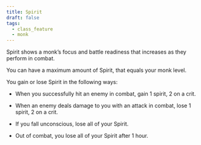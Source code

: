 ```yaml
---
title: Spirit
draft: false
tags:
  - class_feature
  - monk
---
```

Spirit shows a monk’s focus and battle readiness that increases as they perform in combat.

You can have a maximum amount of Spirit, that equals your monk level.

You gain or lose Spirit in the following ways:

- When you successfully hit an enemy in combat, gain 1 spirit, 2 on a crit.

- When an enemy deals damage to you with an attack in combat, lose 1 spirit, 2 on a crit.

- If you fall unconscious, lose all of your Spirit.

- Out of combat, you lose all of your Spirit after 1 hour.
